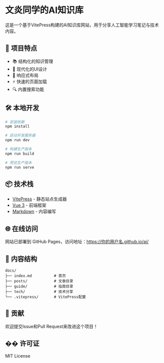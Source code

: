 # 文炎同学的AI知识库

这是一个基于VitePress构建的AI知识库网站，用于分享人工智能学习笔记与技术内容。

## 🚀 项目特点

- 📚 结构化的知识管理
- 🎨 现代化的UI设计
- 📱 响应式布局
- ⚡ 快速的页面加载
- 🔍 内置搜索功能

## 🛠️ 本地开发

```bash
# 安装依赖
npm install

# 启动开发服务器
npm run dev

# 构建生产版本
npm run build

# 预览生产版本
npm run serve
```

## 📦 技术栈

- [VitePress](https://vitepress.dev/) - 静态站点生成器
- [Vue 3](https://vuejs.org/) - 前端框架
- [Markdown](https://daringfireball.net/projects/markdown/) - 内容编写

## 🌐 在线访问

网站已部署到 GitHub Pages，访问地址：https://你的用户名.github.io/ai/

## 📝 内容结构

```
docs/
├── index.md          # 首页
├── posts/            # 文章目录
├── guide/            # 指南目录
├── tech/             # 技术分享
└── .vitepress/       # VitePress配置
```

## 🤝 贡献

欢迎提交Issue和Pull Request来改进这个项目！

## �� 许可证

MIT License 